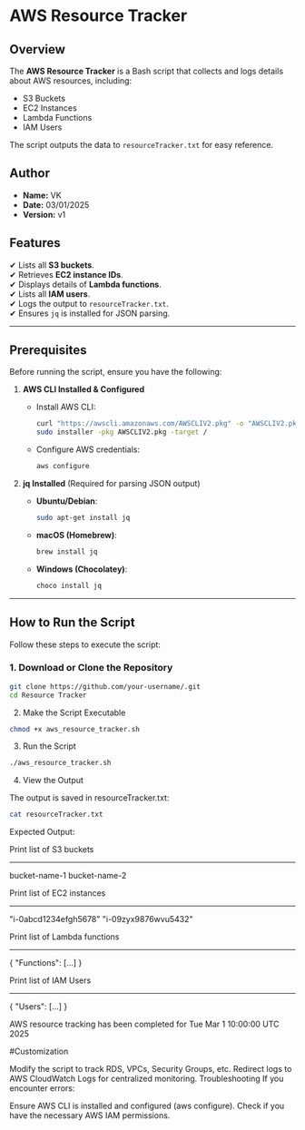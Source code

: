 # AWS Resource Tracker

## Overview
The **AWS Resource Tracker** is a Bash script that collects and logs details about AWS resources, including:
- S3 Buckets
- EC2 Instances
- Lambda Functions
- IAM Users  

The script outputs the data to `resourceTracker.txt` for easy reference.

## Author
- **Name:** VK  
- **Date:** 03/01/2025  
- **Version:** v1  

## Features
✔ Lists all **S3 buckets**.  
✔ Retrieves **EC2 instance IDs**.  
✔ Displays details of **Lambda functions**.  
✔ Lists all **IAM users**.  
✔ Logs the output to `resourceTracker.txt`.  
✔ Ensures `jq` is installed for JSON parsing.

---

## Prerequisites
Before running the script, ensure you have the following:

1. **AWS CLI Installed & Configured**  
   - Install AWS CLI:  
     ```sh
     curl "https://awscli.amazonaws.com/AWSCLIV2.pkg" -o "AWSCLIV2.pkg"
     sudo installer -pkg AWSCLIV2.pkg -target /
     ```
   - Configure AWS credentials:  
     ```sh
     aws configure
     ```

2. **jq Installed** (Required for parsing JSON output)
   - **Ubuntu/Debian**:  
     ```sh
     sudo apt-get install jq
     ```
   - **macOS (Homebrew)**:  
     ```sh
     brew install jq
     ```
   - **Windows (Chocolatey)**:  
     ```sh
     choco install jq
     ```

---

## **How to Run the Script**
Follow these steps to execute the script:

### **1. Download or Clone the Repository**
```sh
git clone https://github.com/your-username/.git
cd Resource Tracker
```

2. Make the Script Executable

```sh
chmod +x aws_resource_tracker.sh
```
3. Run the Script
```sh
./aws_resource_tracker.sh
```
4. View the Output

The output is saved in resourceTracker.txt:

```sh
cat resourceTracker.txt
```

Expected Output:

Print list of S3 buckets
************************
bucket-name-1
bucket-name-2

Print list of EC2 instances
************************
"i-0abcd1234efgh5678"
"i-09zyx9876wvu5432"

Print list of Lambda functions
************************
{
    "Functions": [...]
}

Print list of IAM Users
************************
{
    "Users": [...]
}

AWS resource tracking has been completed for Tue Mar 1 10:00:00 UTC 2025


#Customization

Modify the script to track RDS, VPCs, Security Groups, etc.
Redirect logs to AWS CloudWatch Logs for centralized monitoring.
Troubleshooting
If you encounter errors:

Ensure AWS CLI is installed and configured (aws configure).
Check if you have the necessary AWS IAM permissions.
